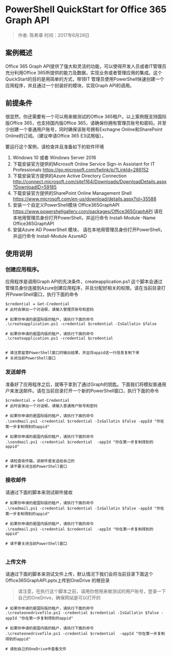 # PowerShell QuickStart for Office 365 Graph API 
> 作者: 陈希章 时间：2017年6月28日

## 案例概述

Office 365 Graph API提供了强大和灵活的功能，可以使得开发人员或者IT管理员充分利用Office 365所提供的能力及数据，实现业务或者管理应用的集成。这个QuickStart的目的是用简单的方式，带领IT 管理员使用PowerShell快速创建一个应用程序，并且通过一个封装好的模块，实现Graph API的调用。

## 前提条件

很显然，你还需要有一个可以用来做测试的Office 365租户。以上案例既支持国际版Office 365，也支持国内版Office 365，请确保你拥有管理员账号和密码，并至少创建一个普通用户账号，同时确保该账号拥有Exchagne Online和SharePoint Online的订阅。（建议申请Office 365 E3试用版）。

要运行这个案例，请检查并且准备如下的软件环境
1. Windows 10 或者 Windows Server 2016
2. 下载安装官方提供的Microsoft Online Service Sign-in Assistant for IT Professionals https://go.microsoft.com/fwlink/p/?LinkId=286152 
3. 下载安装官方提供的Azure Active Directory Connection http://connect.microsoft.com/site1164/Downloads/DownloadDetails.aspx?DownloadID=59185 
4. 下载安装官方提供的SharePoint Online Management Shell https://www.microsoft.com/en-us/download/details.aspx?id=35588 
5. 安装一个自定义PowerShell模块  Office365GraphAPI https://www.powershellgallery.com/packages/Office365GraphAPI  请在本地用管理员身份打开PowerShell，并运行命令 Install-Module -Name Office365GraphAPI
6. 安装Azure AD PowerShell 模块， 请在本地用管理员身份打开PowerShell，并运行命令 Install-Module AzureAD


## 使用说明

### 创建应用程序。

应用程序是调用Graph API的先决条件，createapplication.ps1 这个脚本会通过管理员身份连接到Azure创建应用程序，并且分配好相关的权限。请在当前目录打开PowerShell窗口，执行下面的命令

```
$credential = Get-Credential
# 此时会弹出一个对话框，请输入管理员账号和密码

# 如果你申请的是国际版的租户，请执行下面的命令
.\createapplication.ps1 -credential $credential -IsGallatin $false

# 如果你申请的是国内版的租户，请执行下面的命令
.\createapplication.ps1 -credential $credential


# 请注意留意PowerShell窗口的输出结果，并且将appid这一行信息复制下来
# 关闭当前PowerShell窗口

```

### 发送邮件

准备好了应用程序之后，就等于拿到了通过Graph的钥匙。下面我们将模拟普通用户来发送邮件。请在当前目录打开一个新的PowerShell窗口，执行下面的命令

```
$credential = Get-Credential
# 此时会弹出一个对话框，请输入普通用户账号和密码

# 如果你申请的是国际版的租户，请执行下面的命令
.\sendmail.ps1 -credential $credential -IsGallatin $false -appId "你在第一步复制得到的appid"

# 如果你申请的是国内版的租户，请执行下面的命令
.\sendmail.ps1 -credential $credential  -appId "你在第一步复制得到的appid"


# 请检查收件箱，该邮件是发送给自己的
# 请不要关闭当前PowerShell窗口

```

### 接收邮件

请通过下面的脚本来测试邮件接收

```
# 如果你申请的是国际版的租户，请执行下面的命令
.\readmail.ps1 -credential $credential -IsGallatin $false -appId "你在第一步复制得到的appid"

# 如果你申请的是国内版的租户，请执行下面的命令
.\readmail.ps1 -credential $credential  -appId "你在第一步复制得到的appid"

# 请不要关闭当前PowerShell窗口


```

### 上传文件

请通过下面的脚本来测试文件上传，默认情况下我们会将当前目录下面这个Office365GraphAPI.pptx上传到OneDrive 的根目录
> 请注意，在执行这个脚本之前，请用你想用来做测试的用户账号，登录一下自己的OneDrive，确保网站是可以打开的

```
# 如果你申请的是国际版的租户，请执行下面的命令
.\createonedrivefile.ps1 -credential $credential -IsGallatin $false -appId "你在第一步复制得到的appid"

# 如果你申请的是国内版的租户，请执行下面的命令
.\createonedrivefile.ps1 -credential $credential  -appId "你在第一步复制得到的appid"

# 请到自己的OneDrive中查看文件

```
